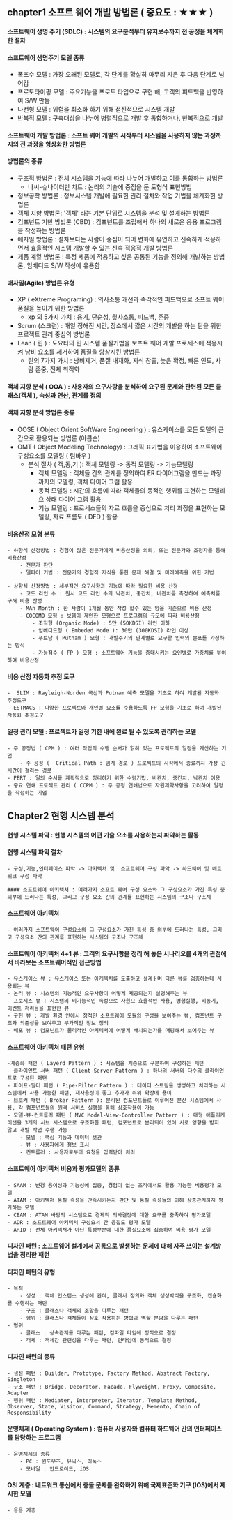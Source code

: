 ## chapter1 소프트 웨어 개발 방법론 ( 중요도 : ★★★ )

#### 소프트웨어 생명 주기 (SDLC) : 시스템의 요구분석부터 유지보수까지 전 공정을 체계회한 절차
#### 소프트웨어 생명주기 모델 종류
- 폭포수 모델 : 가장 오래된 모델로, 각 단계를 확실히 마무리 지은 후 다음 단계로 넘어감
- 프로토타이핑 모델 : 주요기능을 프로토 타입으로 구현 해, 고객의 피드백을 반영하여 S/W 만듬
- 나선형 모델 : 위험을 최소화 하기 위해 점진적으로 시스템 개발
- 반복적 모델 : 구축대상을 나누어 병렬적으로 개발 후 통합하거나, 반복적으로 개발

#### 소프트웨어 개발 방법론 : 소프트 웨어 개발의 시작부터 시스템을 사용하지 않는 과정까지의 전 과정을 형상화한 방법론
#### 방법론의 종류
- 구조적 방법론 : 전체 시스템을 기능에 따라 나누어 개발하고 이를 통합하는 방법론
	- 나씨-슈나이더만 차트 : 논리의 기술에 중점을 둔 도형식 표현방법
- 정보공학 방법론 : 정보시스템 개발에 필요한 관리 절차와 작업 기법을 체계화한 방법론
- 객체 지향 방법론: '객체' 라는 기본 단위로 시스템을 분석 및 설계하는 방법론
- 컴포넌트 기반 방법론 (CBD) : 컴포넌트를 조립해서 하나의 새로운 응용 프로그램을 작성하는 방법론
- 애자일 방법론 : 절차보다는 사람이 중심이 되어 변화에 유연하고 신속하게 적응하면서 효율적인 시스템 개발할 수 있는 신속 적응적 개발 방법론
- 제품 계열 방법론 : 특정 제품에 적용하고 싶은 공통된 기능을 정의해 개발하는 방법론, 임베디드 S/W 작성에 유용함

#### 애자일(Agile) 방법론 유형
- XP ( eXtreme Programing) : 의사소통 개선과 즉각적인 피드백으로 소프트 웨어 품질을 높이기 위한 방법론 
	- xp 의 5가지 가치 : 용기, 단순성, 읳사소통, 피드백, 존중
- Scrum (스크럼) : 매일 정해진 시간, 장소에서 짧은 시간의 개발을 하는 팀을 위한 프로젝트 관리 중심의 방법론
- Lean ( 린 ) : 도요타의 린 시스템 품질기법을 보프트 웨어 개발 프로세스에 적용시켜 낭비 요소를 제거하여 품질을 향상시킨 방법론
	- 린의 7가지 가치 : 낭비제거, 품질 내재화, 지식 창출, 늦은 확정, 빠른 인도, 사람 존중, 전체 최적화

#### 객체 지향 분석 ( OOA ) : 사용자의 요구사항을 분석하여 요구된 문제와 관련된 모든 클래스(객체 ), 속성과 연산, 관계를 정의
#### 객체 지향 분석 방법론 종류 
- OOSE ( Object Orient SoftWare Engineering ) : 유스케이스를 모든 모델의 근간으로 활용되는 방법론 (야콥슨)
- OMT ( Object Modeling Technology) : 그래픽 표기법을 이용하여 소프트웨어 구성요소를 모델링 ( 럼바우 )
	- 분석 절차 ( 객,동,기 ): 객체 모델링 -> 동적 모델링 -> 기능모델링
		- 객체 모델링 : 객체들 간의 관계를 정의하여 ER 다이어그램을 만드는 과정까지의 모델링, 객체 다이어 그램 활용
		- 동적 모델링 : 시간의 흐름에 따라 객체들의 동적인 행위를 표현하는 모델리으 상태 다이어 그램 활용
		- 기능 모델링 : 프로세스들의 자료 흐름을 중심으로 처리 과정을 표현하는 모델링, 자료 프름도 ( DFD ) 활용
#### 비용산정 모형 분류
	- 하향식 산정방법 : 경험이 많은 전문가에게 비용산정을 의뢰, 또는 전문가와 조정자를 통해 비용산정
		- 전문가 판단
		- 델파이 기법 : 전문가의 경험적 지식을 통한 문제 해결 및 미래예측을 위한 기법 

	- 상향식 산정방법 : 세부적인 요구사항과 기능에 따라 필요한 비용 산정
		- 코드 라인 수 : 원시 코드 라인 수의 낙관치, 중간치, 비관치를 측정하여 예측치를 구해 비용 산정
		- MAn Month : 한 사람이 1개월 동안 작성 할수 있는 양을 기준으로 비용 산정
		- COCOMO 모형 : 보헴이 제안한 모형으로 프로그램의 규모에 따라 비용산정
			- 조직형 (Organic Mode) : 5만 (50KDSI) 라인 이하
			- 임베디드형 ( Embeded Mode ): 30만 (300KDSI) 라인 이상
			- 푸트남 ( Putnam ) 모형 : 개발주기의 단계별로 요구할 인력의 분포를 가정하는 방식
			- 가능점수 ( FP ) 모형 : 소프트웨어 기능을 증대시키는 요인별로 가중치를 부여하여 비용산정

#### 비용 산정 자동화 추정 도구 
	-  SLIM : Rayleigh-Norden 곡선과 Putnam 예측 모델을 기초로 하여 개발된 자동화 추정도구
	- ESTMACS : 다양한 프로젝트와 개인별 요소를 수용하도록 FP 모형을 기초로 하여 개발된 자동화 추정도구

#### 일정 관리 모델 : 프로젝트가 일정 기한 내에 완료 될 수 있도록 관리하는 모델
	- 주 공정법 ( CPM ) : 여러 작업의 수행 순서가 얽혀 있는 프로젝트의 일정을 계산하는 기업
		- 주 공정 (  Critical Path : 임계 경로 ) 프로젝트의 시작에서 종료까지 가장 긴 시간이 걸리는 경로
	- PERT : 일의 순서를 계획적으로 정리하기 위한 수렴기법. 비관치, 중간치, 낙관치 이용
	- 중요 연쇄 프로젝트 관리 ( CCPM ) : 주 공정 연쇄법으로 자원제약사항을 고려하여 일정을 작성하는 기업

## Chapter2 현행 시스템 분석 

#### 현행 시스템 파악 : 현행 시스템의 어떤 기술 요소를 사용하는지 파악하는 활동
#### 현행 시스템 파악 절차
	- 구성,기능,인터페이스 파악 -> 아키텍처 및  소프트웨어 구성 파악 -> 하드웨어 및 네트워크 구성 파악

	#### 소프트웨어 아키텍처 : 여러가지 소프트 웨어 구성 요소와 그 구성요소가 가진 특성 중 외부에 드러나는 특성, 그리고 구성 요소 간의 관계를 표현하는 시스템의 구조나 구조체 

#### 소프트웨어 아키텍처
	- 여러가지 소프트웨어 구성요소와 그 구성요소가 가진 특성 중 외부에 드러나는 특성, 그리고 구성요소 간의 관계를 표현하는 시스템의 구조나 구조체

#### 소프트웨어 아키텍처 4+1 뷰 : 고객의 요구사항을 정리 해 놓은 시나리오를 4개의 관점에서 바라보는 소프트웨어적인 접근방법
	- 유스케이스 뷰 : 유스케이스 또는 아케텍처를 도출하고 설계ㅏ며 다른 뷰를 검증하는데 사용되는 뷰
	- 논리 뷰 : 시스템의 기능적인 요구사항이 어떻게 제공되는지 설명해주는 뷰
	- 프로세스 뷰 : 시스템의 비기능적인 속성으로 자원으 효율적인 사용, 병행실행, 비동기, 이벤트 처리등을 표현한 뷰
	- 구현 뷰 : 개발 환경 안에서 정적인 소프트웨어 모듈의 구성을 보여주는 뷰, 컴포넌트 구조와 의존성을 보여주고 부가적인 정보 정의
	- 배포 뷰 : 컴포넌트가 물리적인 아키텍처에 어떻게 배치되는가를 매핑해서 보여주는 뷰

#### 소프트웨어 아키텍처 패턴 유형
	-계층화 패턴 ( Layerd Pattern ) : 시스템을 계층으로 구분하여 구성하는 패턴
	- 클라이언트-서버 패턴 ( Client-Server Pattern ) : 하나의 서버와 다수의 클라이언트로 구성된 패턴
	- 파이프-필터 패턴 ( Pipe-Filter Pattern ) : 데이터 스트림을 생성하고 처리하는 시스템에서 사용 가능한 패턴, 재사용성이 좋고 추가가 쉬워 확장에 용이
	- 브로커 패턴 ( Broker Pattern ): 분리된 컴포넌트들로 이루어진 분산 시스템에서 사용, 각 컴포넌트들의 원격 서비스 실행을 통해 상호작용이 가능
	- 모델-뷰-컨트롤러 패틴 ( MVC Model-View-Controller Pattern ) : 대형 애플리케이션을 3개의 서브 시스템으로 구조화한 패턴, 컴포넌트로 분리되어 있어 서로 영향을 받지 않고 개발 작업 수행 가능
		- 모델 : 핵심 기능과 데이터 보관
		- 뷰 : 사용자에게 정보 표시
		- 컨트롤러 : 사용자로부터 요청을 입력받아 처리

#### 소프트웨어 아키텍처 비용과 평가모델의 종류
	- SAAM : 변경 용이성과 기능성에 집중, 경험이 없는 조직에서도 활용 가능한 비용평가 모델
	- ATAM : 아키텍처 품질 속성을 만족시키는지 판단 및 품질 속성들의 이해 상층관계까지 평가하는 모델
	- CBAM : ATAM 바탕의 시스템으로 경제적 의사결정에 대한 요구를 충족하여 평가모델
	- ADR : 소프트웨어 아키텍처 구성요서 간 응집도 평가 모델
	- ARID : 전체 아키텍처가 아닌 특정부분에 대한 품질요소에 집중하여 비용 평가 모델

#### 디자인 패턴 : 소프트웨어 설계에서 공통으로 발생하는 문제에 대해 자주 쓰이는 설계방법을 정리한 패턴

#### 디자인 패턴의 유형 
	- 목적 
		- 생성 : 객체 인스턴스 생성에 관여, 클래서 정의와 객체 생성박식을 구조화, 캡슐화를 수행하는 패턴
		- 구조 : 클래스나 객체의 조합을 다루는 패턴
		- 행위 : 클래스나 객체들이 상호 작용하는 방법과 역할 분담을 다루는 패턴
	- 범위
		- 클래스 : 상속관계를 다루는 패턴, 컴파일 타임에 정적으로 결정
		- 객체 : 객체간 관련성을 다루는 패턴, 런타임에 동적으로 결정

#### 디자인 패턴의 종류
	- 생성 패턴 : Builder, Prototype, Factory Method, Abstract Factory, Singleton
	- 구조 패턴 : Bridge, Decorator, Facade, Flyweight, Proxy, Composite, Adapter
	- 행위 패턴 : Mediater, Interpreter, Iterator, Template Method, Observer, State, Visitor, Command, Strategy, Memento, Chain of Responsibility

#### 운영체제 ( Operating System ) : 컴퓨터 사용자와 컴퓨터 하드웨어 간의 인터페이스를 담당하는 프로그램
	- 운영체제의 종류 
		- PC : 윈도우즈, 유닉스, 리눅스
		- 모바일 : 안드로이드, iOS

#### OSI 계층 : 네트워크 통신에서 충돌 문제를 완화하기 위해 국제표준화 기구 (IOS)에서 제시한 모델
	- 응용 계층



